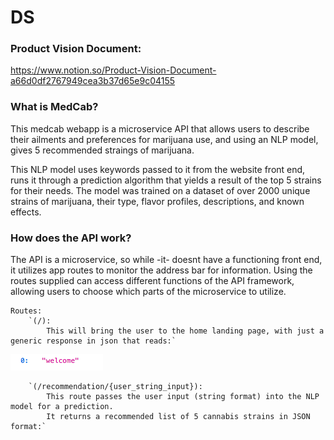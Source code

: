 # DS

### Product Vision Document:

https://www.notion.so/Product-Vision-Document-a66d0df2767949cea3b37d65e9c04155


### What is MedCab?

This medcab webapp is a microservice API that allows users to describe their ailments and preferences for marijuana use,
and using an NLP model, gives 5 recommended straings of marijuana.

This NLP model uses keywords passed to it from the website front end, runs it through a prediction algorithm that yields a result of the top 5 strains for their needs. The model was trained on a dataset of over 2000 unique strains of marijuana, their type, flavor profiles, descriptions, and known effects. 

### How does the API work?

The API is a microservice, so while -it- doesnt have a functioning front end, it utilizes app routes to monitor the address bar for information.
Using the routes supplied can access different functions of the API framework, allowing users to choose which parts of the microservice to utilize.

    Routes:
        `(/):
            This will bring the user to the home landing page, with just a generic response in json that reads:`
        
![homepage response](/readme_ext/homeroute.png)

        `(/recommendation/{user_string_input}):
            This route passes the user input (string format) into the NLP model for a prediction.
            It returns a recommended list of 5 cannabis strains in JSON format:`